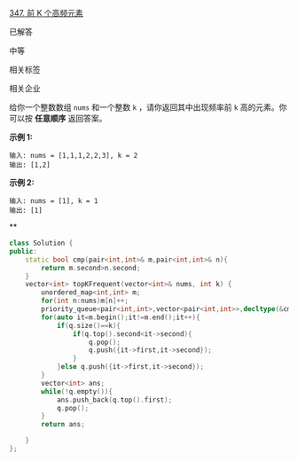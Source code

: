 [347. 前 K 个高频元素](https://leetcode.cn/problems/top-k-frequent-elements/)

已解答

中等



相关标签



相关企业



给你一个整数数组 `nums` 和一个整数 `k` ，请你返回其中出现频率前 `k` 高的元素。你可以按 **任意顺序** 返回答案。

 

**示例 1:**

```
输入: nums = [1,1,1,2,2,3], k = 2
输出: [1,2]
```

**示例 2:**

```
输入: nums = [1], k = 1
输出: [1]
```



**

```cpp
class Solution {
public:
    static bool cmp(pair<int,int>& m,pair<int,int>& n){
        return m.second>n.second;
    }
    vector<int> topKFrequent(vector<int>& nums, int k) {
        unordered_map<int,int> m;
        for(int n:nums)m[n]++;
        priority_queue<pair<int,int>,vector<pair<int,int>>,decltype(&cmp)> q(cmp);
        for(auto it=m.begin();it!=m.end();it++){
            if(q.size()==k){
                if(q.top().second<it->second){
                    q.pop();
                    q.push({it->first,it->second});
                }
            }else q.push({it->first,it->second});
        }
        vector<int> ans;
        while(!q.empty()){
            ans.push_back(q.top().first);
            q.pop();
        }
        return ans;

    }
};
```


